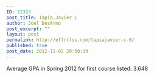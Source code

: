 ```yaml
---
ID: 12323
post_title: Tapia,Javier C
author: Joel DesArmo
post_excerpt: ""
layout: post
permalink: http://effrtlss.com/tapiajavier-c-6/
published: true
post_date: 2012-11-02 20:50:19
---
```

<p>Average GPA in Spring 2012 for first course listed: 3.648</p>